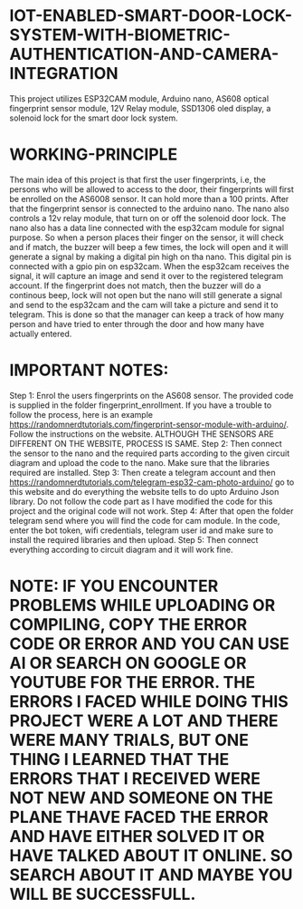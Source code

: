 # IOT-ENABLED-SMART-DOOR-LOCK-SYSTEM-WITH-BIOMETRIC-AUTHENTICATION-AND-CAMERA-INTEGRATION
This project utilizes ESP32CAM module, Arduino nano, AS608 optical fingerprint sensor module, 12V Relay module, SSD1306 oled display, a solenoid lock for the smart door lock system.

# WORKING-PRINCIPLE
The main idea of this project is that first the user fingerprints, i.e, the persons who will be allowed to access to the door, their fingerprints will first be enrolled on the AS6008 sensor. It can hold more than a 100 prints. After that the fingerprint sensor is connected to the arduino nano. The nano also controls a 12v relay module, that turn on or off the solenoid door lock. The nano also has a data line connected with the esp32cam module for signal purpose.
So when a person places their finger on the sensor, it will check and if match, the buzzer will beep a few times, the lock will open and it will generate a signal by making a digital pin high on tha nano. This digital pin is connected with a gpio pin on esp32cam. When the esp32cam receives the signal, it will capture an image and send it over to the registered telegram account. If the fingerprint does not match, then the buzzer will do a continous beep, lock will not open but the nano will still generate a signal and send to the esp32cam and the cam will take a picture and send it to telegram. This is done so that the manager can keep a track of how many person and have tried to enter through the door and how many have actually entered.

# IMPORTANT NOTES:
Step 1: Enrol the users fingerprints on the AS608 sensor. The provided code is supplied in the folder fingerprint_enrollment. If you have a trouble to follow the process, here is an example https://randomnerdtutorials.com/fingerprint-sensor-module-with-arduino/. Follow the instructions on the website. ALTHOUGH THE SENSORS ARE DIFFERENT ON THE WEBSITE, PROCESS IS SAME.
Step 2: Then connect the sensor to  the nano and the required parts according to the given circuit diagram and upload the code to the nano. Make sure that the libraries required are installed. 
Step 3: Then create a telegram account and then https://randomnerdtutorials.com/telegram-esp32-cam-photo-arduino/ go to this website and do everything the website tells to do upto Arduino Json library. Do not follow the code part as I have modified the code for this project and the original code will not work.
Step 4: After that open the folder telegram send where you will find the code for cam module. In the code, enter the bot token, wifi credentials, telegram user id and make sure to install the required libraries and then upload. 
Step 5: Then connect everything according to circuit diagram and it will work fine.

# NOTE: IF YOU ENCOUNTER PROBLEMS WHILE UPLOADING OR COMPILING, COPY THE ERROR CODE OR ERROR AND YOU CAN USE AI OR SEARCH ON GOOGLE OR YOUTUBE FOR THE ERROR. THE ERRORS I FACED WHILE DOING THIS PROJECT WERE A LOT AND THERE WERE MANY TRIALS, BUT ONE THING I LEARNED THAT THE ERRORS THAT I RECEIVED WERE NOT NEW AND SOMEONE ON THE PLANE THAVE FACED THE ERROR AND HAVE EITHER SOLVED IT OR HAVE TALKED ABOUT IT ONLINE. SO SEARCH ABOUT IT AND MAYBE YOU WILL BE SUCCESSFULL.
